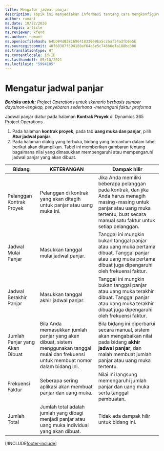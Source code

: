 ```yaml
---
title: Mengatur jadwal panjar
description: Topik ini menyediakan informasi tentang cara mengkonfigurasi jadwal panjar di Project Operations.
author: rumant
ms.date: 10/22/2020
ms.topic: article
ms.reviewer: kfend
ms.author: rumant
ms.openlocfilehash: 64bb94d0381696418330e9ba5c26af34a3fb6e5b
ms.sourcegitcommit: 40f68387f594180af64a5e5c748b6efa188bd300
ms.translationtype: HT
ms.contentlocale: id-ID
ms.lasthandoff: 05/10/2021
ms.locfileid: "5994185"
---
```

# <a name="set-up-a-retainer-schedule"></a>Mengatur jadwal panjar

_**Berlaku untuk:** Project Operations untuk skenario berbasis sumber daya/non-lengkap, penyebaran sederhana -menangani faktur proforma_

Jadwal panjar diatur pada halaman **Kontrak Proyek** di Dynamics 365 Project Operations.

1. Pada halaman **kontrak proyek**, pada tab **uang muka dan panjar**, pilih **Atur jadwal panjar**.
2. Pada halaman dialog yang terbuka, bidang yang tercantum dalam tabel berikut akan ditampilkan. Tabel ini memberikan gambaran tentang bagaimana nilai yang dimasukkan mempengaruhi atau mempengaruhi jadwal panjar yang akan dibuat.

| Bidang | KETERANGAN | Dampak hilir |
| --- | --- | --- |
| Pelanggan Kontrak Proyek | Pelanggan di kontrak yang akan ditagih untuk panjar atau uang muka ini. | Jika Anda memiliki beberapa pelanggan pada kontrak, dan jika Anda harus menagih masing-masing untuk panjar atau uang muka tertentu, buat secara manual satu faktur untuk setiap pelanggan. |
| Jadwal Mulai Panjar | Masukkan tanggal mulai jadwal panjar. | Tanggal ini mungkin bukan tanggal panjar atau uang muka pertama dibuat. Tanggal panjar atau uang muka pertama dibuat juga dipengaruhi oleh frekuensi faktur. |
| Jadwal Berakhir Panjar | Masukkan tanggal akhir jadwal panjar. | Tanggal ini mungkin bukan tanggal panjar atau uang muka terakhir dibuat. Tanggal panjar atau uang muka terakhir dibuat juga dipengaruhi oleh frekuensi faktur. |
| Jumlah Panjar yang Akan Dibuat | Bila Anda memasukkan jumlah panjar yang akan dibuat, sistem menggunakan tanggal mulai dan frekuensi untuk membuat nomor dalam bidang ini. | Bila bidang ini diperbarui secara manual, sistem akan mengabaikan nilai pada bidang **akhir jadwal panjar**, dan malah membuat jumlah panjar atau uang muka tertentu. |
| Frekuensi Faktur | Seberapa sering aplikasi akan membuat panjar dan uang muka. | Nilai ini langsung memengaruhi jumlah panjar dan uang muka serta tanggal pembuatan. |
| Jumlah Total | Jumlah total adalah jumlah yang dibagi menjadi panjar atau uang muka individual yang akan dibuat. | Tidak ada dampak hilir untuk bidang ini. |


[!INCLUDE[footer-include](../../includes/footer-banner.md)]